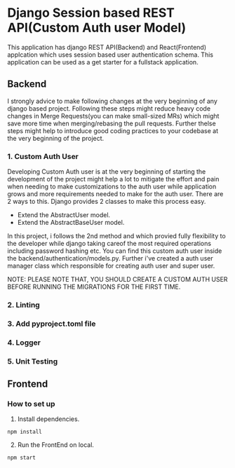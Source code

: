 # Django Session based REST API(Custom Auth user Model)
This application has django REST API(Backend) and React(Frontend) applcation which uses session based user authentication schema. This application can be used as a get starter for a fullstack application.

## Backend
I strongly advice to make following changes at the very beginning of any django based project. Following these steps might reduce heavy code changes in Merge Requests(you can make small-sized MRs) which might 
save more time when merging/rebasing the pull requests. Further thelse steps might help to introduce good coding practices to your codebase at the very beginning of the project.

### 1. Custom Auth User
Developing Custom Auth user is at the very beginning of starting the development of the project might help a lot to mitigate the effort and pain when needing to make customizations to the auth user while application grows and more requirements needed to make for the auth user. There are 2 ways to this. Django provides 2 classes to make this process easy. 
* Extend the AbstractUser model.
* Extend the AbstractBaseUser model. 

In this project, i follows the 2nd method and which provied fully flexibility to the developer while django taking careof the most required operations including password hashing etc. You can find this custom auth user inside the backend/authentication/models.py. Further i've created a auth user manager class which responsible for creating auth user and super user.

NOTE: PLEASE NOTE THAT, YOU SHOULD CREATE A CUSTOM AUTH USER BEFORE RUNNING THE MIGRATIONS FOR THE FIRST TIME.
### 2. Linting
### 3. Add pyproject.toml file
### 4. Logger
### 5. Unit Testing

## Frontend

### How to set up
1. Install dependencies.
```
npm install
```
2. Run the FrontEnd on local.
```
npm start
```
